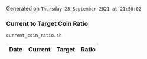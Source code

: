 Generated on `Thursday 23-September-2021 at 21:50:02`

### Current to Target Coin Ratio
`current_coin_ratio.sh`

Date|Current|Target|Ratio
---|---|---|---
